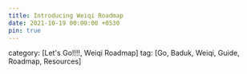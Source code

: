 ```yaml
---
title: Introducing Weiqi Roadmap
date: 2021-10-19 00:00:00 +0530
pin: true
---
```


category: [Let's Go!!!!, Weiqi Roadmap]
tag: [Go, Baduk, Weiqi, Guide, Roadmap, Resources]